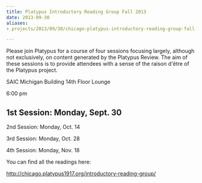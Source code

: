 ```yaml
---
title: Platypus Introductory Reading Group Fall 2013
date: 2013-09-30
aliases:
- projects/2013/09/30/chicago-platypus-introductory-reading-group-fall-2013

---
```

Please join Platypus for a course of four sessions focusing largely,
although not exclusively, on content generated by the Platypus Review.
The aim of these sessions is to provide attendees with a sense of the
raison d'être of the Platypus project.

SAIC Michigan Building 14th Floor Lounge

6:00 pm


## 1st Session: Monday, Sept. 30

2nd Session: Monday, Oct. 14

3rd Session: Monday, Oct. 28

4th Session: Monday, Nov. 18

You can find all the readings here:

<http://chicago.platypus1917.org/introductory-reading-group/>
